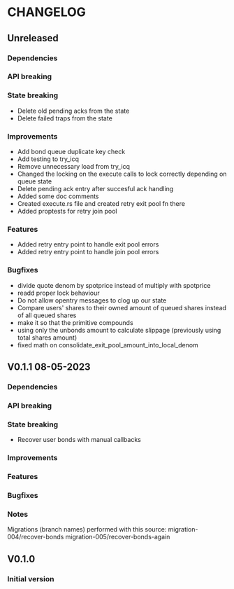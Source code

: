 # CHANGELOG

## Unreleased

### Dependencies

### API breaking

### State breaking

- Delete old pending acks from the state
- Delete failed traps from the state

### Improvements

- Add bond queue duplicate key check
- Add testing to try_icq
- Remove unnecessary load from try_icq
- Changed the locking on the execute calls to lock correctly depending on queue state
- Delete pending ack entry after succesful ack handling
- Added some doc comments
- Created execute.rs file and created retry exit pool fn there
- Added proptests for retry join pool

### Features

- Added retry entry point to handle exit pool errors
- Added retry entry point to handle join pool errors

### Bugfixes

- divide quote denom by spotprice instead of multiply with spotprice
- readd proper lock behaviour
- Do not allow opentry messages to clog up our state
- Compare users' shares to their owned amount of queued shares instead of all queued shares
- make it so that the primitive compounds
- using only the unbonds amount to calculate slippage (previously using total shares amount)
- fixed math on consolidate_exit_pool_amount_into_local_denom

## V0.1.1 08-05-2023

### Dependencies

### API breaking

### State breaking

- Recover user bonds with manual callbacks

### Improvements

### Features

### Bugfixes

### Notes

Migrations (branch names) performed with this source:
migration-004/recover-bonds
migration-005/recover-bonds-again

## V0.1.0

### Initial version
